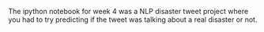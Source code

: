 The ipython notebook for week 4 was a NLP disaster tweet project where you had to try predicting if the tweet was talking about a real disaster or not. 
